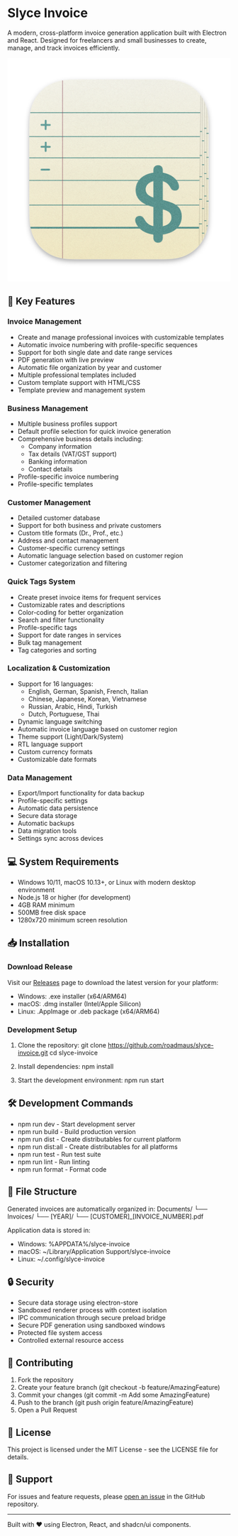 # Slyce Invoice

A modern, cross-platform invoice generation application built with Electron and React. Designed for freelancers and small businesses to create, manage, and track invoices efficiently.

![Slyce Invoice Logo](build/icon.png)

## 🚀 Key Features

### Invoice Management
- Create and manage professional invoices with customizable templates
- Automatic invoice numbering with profile-specific sequences
- Support for both single date and date range services
- PDF generation with live preview
- Automatic file organization by year and customer
- Multiple professional templates included
- Custom template support with HTML/CSS
- Template preview and management system

### Business Management
- Multiple business profiles support
- Default profile selection for quick invoice generation
- Comprehensive business details including:
  - Company information
  - Tax details (VAT/GST support)
  - Banking information
  - Contact details
- Profile-specific invoice numbering
- Profile-specific templates

### Customer Management
- Detailed customer database
- Support for both business and private customers
- Custom title formats (Dr., Prof., etc.)
- Address and contact management
- Customer-specific currency settings
- Automatic language selection based on customer region
- Customer categorization and filtering

### Quick Tags System
- Create preset invoice items for frequent services
- Customizable rates and descriptions
- Color-coding for better organization
- Search and filter functionality
- Profile-specific tags
- Support for date ranges in services
- Bulk tag management
- Tag categories and sorting

### Localization & Customization
- Support for 16 languages:
  - English, German, Spanish, French, Italian
  - Chinese, Japanese, Korean, Vietnamese
  - Russian, Arabic, Hindi, Turkish
  - Dutch, Portuguese, Thai
- Dynamic language switching
- Automatic invoice language based on customer region
- Theme support (Light/Dark/System)
- RTL language support
- Custom currency formats
- Customizable date formats

### Data Management
- Export/Import functionality for data backup
- Profile-specific settings
- Automatic data persistence
- Secure data storage
- Automatic backups
- Data migration tools
- Settings sync across devices

## 💻 System Requirements

- Windows 10/11, macOS 10.13+, or Linux with modern desktop environment
- Node.js 18 or higher (for development)
- 4GB RAM minimum
- 500MB free disk space
- 1280x720 minimum screen resolution

## 📥 Installation

### Download Release
Visit our [Releases](https://github.com/roadmaus/slyce-invoice/releases) page to download the latest version for your platform:

- Windows: .exe installer (x64/ARM64)
- macOS: .dmg installer (Intel/Apple Silicon)
- Linux: .AppImage or .deb package (x64/ARM64)

### Development Setup

1. Clone the repository:
git clone https://github.com/roadmaus/slyce-invoice.git
cd slyce-invoice

2. Install dependencies:
npm install

3. Start the development environment:
npm run start

## 🛠️ Development Commands

- npm run dev - Start development server
- npm run build - Build production version
- npm run dist - Create distributables for current platform
- npm run dist:all - Create distributables for all platforms
- npm run test - Run test suite
- npm run lint - Run linting
- npm run format - Format code

## 📁 File Structure

Generated invoices are automatically organized in:
Documents/
└── Invoices/
    └── [YEAR]/
        └── [CUSTOMER]_[INVOICE_NUMBER].pdf

Application data is stored in:
- Windows: %APPDATA%/slyce-invoice
- macOS: ~/Library/Application Support/slyce-invoice
- Linux: ~/.config/slyce-invoice

## 🔒 Security

- Secure data storage using electron-store
- Sandboxed renderer process with context isolation
- IPC communication through secure preload bridge
- Secure PDF generation using sandboxed windows
- Protected file system access
- Controlled external resource access

## 🤝 Contributing

1. Fork the repository
2. Create your feature branch (git checkout -b feature/AmazingFeature)
3. Commit your changes (git commit -m Add some AmazingFeature)
4. Push to the branch (git push origin feature/AmazingFeature)
5. Open a Pull Request

## 📄 License

This project is licensed under the MIT License - see the LICENSE file for details.

## 🛟 Support

For issues and feature requests, please [open an issue](https://github.com/roadmaus/slyce-invoice/issues) in the GitHub repository.


---

Built with ❤️ using Electron, React, and shadcn/ui components.